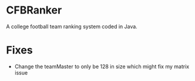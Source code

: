 # CFBRanker
A college football team ranking system coded in Java.

# Fixes
- Change the teamMaster to only be 128 in size which might fix my matrix issue
